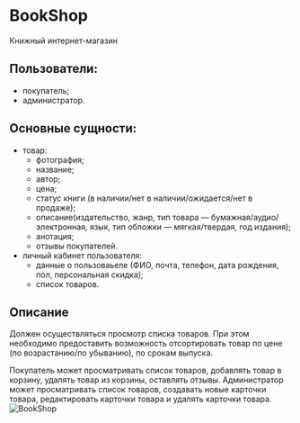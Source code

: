 # BookShop
Книжный интернет-магазин

## Пользователи:
- покупатель;
- администратор. 

## Основные сущности:
- товар:
  - фотография;  
  - название;
  - автор;
  - цена;  
  - статус книги (в наличии/нет в наличии/ожидается/нет в продаже);  
  - описание(издательство, жанр, тип товара — бумажная/аудио/электронная, язык, тип обложки — мягкая/твердая, год издания);  
  - анотация; 
  - отзывы покупателей.  
- личный кабинет пользователя:  
  - данные о пользоваьеле (ФИО, почта, телефон, дата рождения, пол, персональная скидка);  
  - список товаров.   

## Описание
Должен осуществляться просмотр списка товаров. При этом необходимо предоставить возможность отсортировать товар по цене (по возрастанию/по убыванию), по срокам выпуска. 

Покупатель может просматривать список товаров, добавлять товар в корзину, удалять товар из корзины, оставлять отзывы.  Администратор может просматривать список товаров, создавать новые карточки товара, редактировать карточки товара и удалять карточки товара.
![BookShop](https://github.com/AlehinaKatya/BookShop/assets/127509788/b6481f64-f9af-471b-8b7a-6645a9c825f7)
